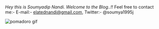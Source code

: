 *Hey this is Soumyadip Nandi. Welcome to the Blog..!!* 
Feel free to contact me:- E-mail:- elatednandi@gmail.com, Twitter:- @soumya1995j


![pomadoro gif](https://media0.giphy.com/media/cPZxJtQxjxvcnmvpMO/giphy.gif)
 
 

